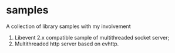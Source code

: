 samples
=======

A collection of library samples with my involvement

1.  Libevent 2.x compatible sample of multithreaded socket server;
2.  Multithreaded http server based on evhttp.
